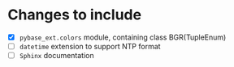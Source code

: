 # Changes to include

- [x] `pybase_ext.colors` module, containing class BGR(TupleEnum)
- [ ] `datetime` extension to support NTP format
- [ ] `Sphinx` documentation